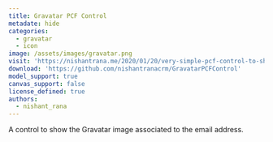 ```yaml
---
title: Gravatar PCF Control
metadate: hide
categories:
  - gravatar
  - icon
image: /assets/images/gravatar.png
visit: 'https://nishantrana.me/2020/01/20/very-simple-pcf-control-to-show-gravatar/'
download: 'https://github.com/nishantranacrm/GravatarPCFControl'
model_support: true
canvas_support: false
license_defined: true
authors:
  - nishant_rana
---
```

A control to show the Gravatar image associated to the email address.
